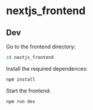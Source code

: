 # nextjs_frontend

## Dev

Go to the frontend directory:

```bash
cd nextjs_frontend
```

Install the required dependences:

```bash
npm install
```

Start the frontend:

```bash
npm run dev
```
